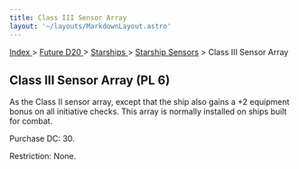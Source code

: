 ```yaml
---
title: Class III Sensor Array
layout: '~/layouts/MarkdownLayout.astro'
---
```


[ Index ](/) > [ Future D20 ](/future.d20.srd) > [ Starships ](/future.d20.srd/starships) > [Starship Sensors](/future.d20.srd/starships/starship.sensors) > Class III Sensor Array

##  Class III Sensor Array (PL 6)

As the Class II sensor array, except that the ship also gains a +2 equipment
bonus on all initiative checks. This array is normally installed on ships
built for combat.

Purchase DC: 30.

Restriction: None.

